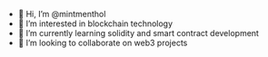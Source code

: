 - 👋 Hi, I’m @mintmenthol
- 👀 I’m interested in blockchain technology
- 🌱 I’m currently learning solidity and smart contract development
- 💞️ I’m looking to collaborate on web3 projects

